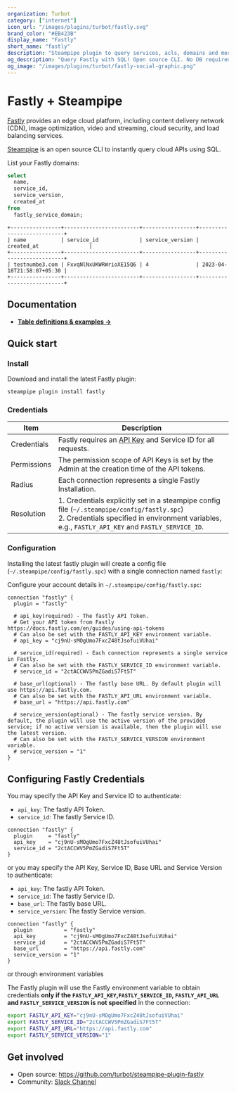 ```yaml
---
organization: Turbot
category: ["internet"]
icon_url: "/images/plugins/turbot/fastly.svg"
brand_color: "#EB423B"
display_name: "Fastly"
short_name: "fastly"
description: "Steampipe plugin to query services, acls, domains and more from Fastly."
og_description: "Query Fastly with SQL! Open source CLI. No DB required."
og_image: "/images/plugins/turbot/fastly-social-graphic.png"
---
```


# Fastly + Steampipe

[Fastly](https://fastly.com) provides an edge cloud platform, including content delivery network (CDN), image optimization, video and streaming, cloud security, and load balancing services.

[Steampipe](https://steampipe.io) is an open source CLI to instantly query cloud APIs using SQL.

List your Fastly domains:

```sql
select
  name,
  service_id,
  service_version,
  created_at
from
  fastly_service_domain;
```

```
+----------------+------------------------+-----------------+---------------------------+
| name           | service_id             | service_version | created_at                |
+----------------+------------------------+-----------------+---------------------------+
| testnumbe3.com | FxvqNlNxUKWRWrioXE15Q6 | 4               | 2023-04-18T21:58:07+05:30 |
+----------------+------------------------+-----------------+---------------------------+
```

## Documentation

- **[Table definitions & examples →](/plugins/turbot/fastly/tables)**

## Quick start

### Install

Download and install the latest Fastly plugin:

```sh
steampipe plugin install fastly
```

### Credentials

| Item        | Description                                                                                                                                                                                         |
| ----------- | --------------------------------------------------------------------------------------------------------------------------------------------------------------------------------------------------- |
| Credentials | Fastly requires an [API Key](https://docs.fastly.com/en/guides/using-api-tokens) and Service ID for all requests.                                                                                   |
| Permissions | The permission scope of API Keys is set by the Admin at the creation time of the API tokens.                                                                                                        |
| Radius      | Each connection represents a single Fastly Installation.                                                                                                                                            |
| Resolution  | 1. Credentials explicitly set in a steampipe config file (`~/.steampipe/config/fastly.spc`)<br />2. Credentials specified in environment variables, e.g., `FASTLY_API_KEY` and `FASTLY_SERVICE_ID`. |

### Configuration

Installing the latest fastly plugin will create a config file (`~/.steampipe/config/fastly.spc`) with a single connection named `fastly`:

Configure your account details in `~/.steampipe/config/fastly.spc`:

```hcl
connection "fastly" {
  plugin = "fastly"

  # api_key(required) - The fastly API Token.
  # Get your API token from Fastly https://docs.fastly.com/en/guides/using-api-tokens
  # Can also be set with the FASTLY_API_KEY environment variable.
  # api_key = "cj9nU-sMOgUmo7FxcZ48tJsofuiVUhai"

  # service_id(required) - Each connection represents a single service in Fastly.
  # Can also be set with the FASTLY_SERVICE_ID environment variable.
  # service_id = "2ctACCWV5PmZGadiS7Ft5T"

  # base_url(optional) - The fastly base URL. By default plugin will use https://api.fastly.com.
  # Can also be set with the FASTLY_API_URL environment variable.
  # base_url = "https://api.fastly.com"

  # service_version(optional) - The fastly service version. By default, the plugin will use the active version of the provided service; if no active version is available, then the plugin will use the latest version.
  # Can also be set with the FASTLY_SERVICE_VERSION environment variable.
  # service_version = "1"
}
```

## Configuring Fastly Credentials

You may specify the API Key and Service ID to authenticate:

- `api_key`: The fastly API Token.
- `service_id`: The fastly Service ID.

```hcl
connection "fastly" {
  plugin     = "fastly"
  api_key    = "cj9nU-sMOgUmo7FxcZ48tJsofuiVUhai"
  service_id = "2ctACCWV5PmZGadiS7Ft5T"
}
```

or you may specify the API Key, Service ID, Base URL and Service Version to authenticate:

- `api_key`: The fastly API Token.
- `service_id`: The fastly Service ID.
- `base_url`: The fastly base URL.
- `service_version`: The fastly Service version.

```hcl
connection "fastly" {
  plugin          = "fastly"
  api_key         = "cj9nU-sMOgUmo7FxcZ48tJsofuiVUhai"
  service_id      = "2ctACCWV5PmZGadiS7Ft5T"
  base_url        = "https://api.fastly.com"
  service_version = "1"
}
```

or through environment variables

The Fastly plugin will use the Fastly environment variable to obtain credentials **only if the `FASTLY_API_KEY`,`FASTLY_SERVICE_ID`, `FASTLY_API_URL` and `FASTLY_SERVICE_VERSION` is not specified** in the connection:

```sh
export FASTLY_API_KEY="cj9nU-sMOgUmo7FxcZ48tJsofuiVUhai"
export FASTLY_SERVICE_ID="2ctACCWV5PmZGadiS7Ft5T"
export FASTLY_API_URL="https://api.fastly.com"
export FASTLY_SERVICE_VERSION="1"
```

## Get involved

- Open source: https://github.com/turbot/steampipe-plugin-fastly
- Community: [Slack Channel](https://steampipe.io/community/join)
